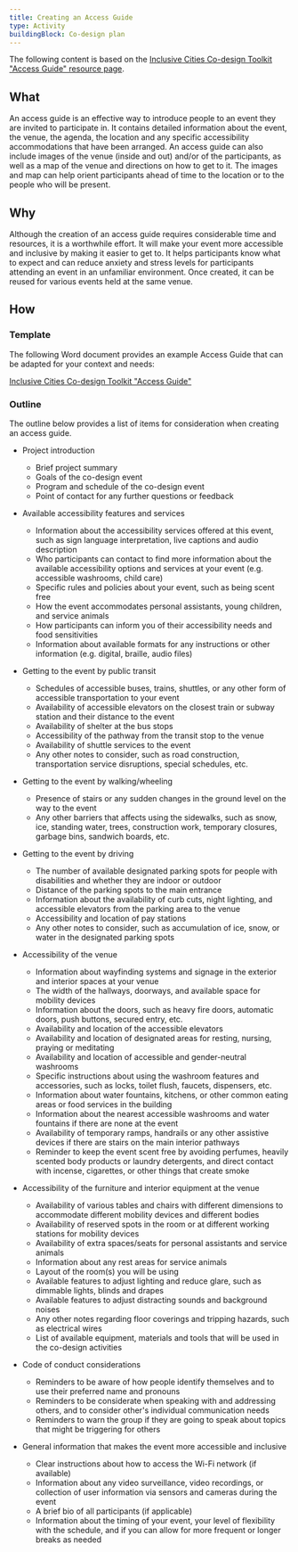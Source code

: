 ```yaml
---
title: Creating an Access Guide
type: Activity
buildingBlock: Co-design plan
---
```

The following content is based on the [Inclusive Cities Co-design Toolkit "Access Guide" resource page](https://cities.inclusivedesign.ca/resources/access-guide/).

## What

An access guide is an effective way to introduce people to an event they are invited to participate in. It contains detailed information about the event, the venue, the agenda, the location and any specific accessibility accommodations that have been arranged. An access guide can also include images of the venue (inside and out) and/or of the participants, as well as a map of the venue and directions on how to get to it. The images and map can help orient participants ahead of time to the location or to the people who will be present.

## Why

Although the creation of an access guide requires considerable time and resources, it is a worthwhile effort. It will make your event more accessible and inclusive by making it easier to get to. It helps participants know what to expect and can reduce anxiety and stress levels for participants attending an event in an unfamiliar environment. Once created, it can be reused for various events held at the same venue. 

## How

### Template

The following Word document provides an example Access Guide that can be adapted for your context and needs:

[Inclusive Cities Co-design Toolkit "Access Guide"](https://cities.inclusivedesign.ca/resources/access-guide/Access%20Guide%20Example.docx)

### Outline

The outline below provides a list of items for consideration when creating an access guide. 

* Project introduction

  * Brief project summary
  * Goals of the co-design event
  * Program and schedule of the co-design event
  * Point of contact for any further questions or feedback
* Available accessibility features and services

  * Information about the accessibility services offered at this event, such as sign language interpretation, live captions and audio description
  * Who participants can contact to find more information about the available accessibility options and services at your event (e.g. accessible washrooms, child care)
  * Specific rules and policies about your event, such as being scent free
  * How the event accommodates personal assistants, young children, and service animals
  * How participants can inform you of their accessibility needs and food sensitivities
  * Information about available formats for any instructions or other information (e.g. digital, braille, audio files)
* Getting to the event by public transit

  * Schedules of accessible buses, trains, shuttles, or any other form of accessible transportation to your event
  * Availability of accessible elevators on the closest train or subway station and their distance to the event
  * Availability of shelter at the bus stops
  * Accessibility of the pathway from the transit stop to the venue
  * Availability of shuttle services to the event
  * Any other notes to consider, such as road construction, transportation service disruptions, special schedules, etc.
* Getting to the event by walking/wheeling

  * Presence of stairs or any sudden changes in the ground level on the way to the event
  * Any other barriers that affects using the sidewalks, such as snow, ice, standing water, trees, construction work, temporary closures, garbage bins, sandwich boards, etc.
* Getting to the event by driving

  * The number of available designated parking spots for people with disabilities and whether they are indoor or outdoor
  * Distance of the parking spots to the main entrance
  * Information about the availability of curb cuts, night lighting, and accessible elevators from the parking area to the venue
  * Accessibility and location of pay stations
  * Any other notes to consider, such as accumulation of ice, snow, or water in the designated parking spots
* Accessibility of the venue

  * Information about wayfinding systems and signage in the exterior and interior spaces at your venue
  * The width of the hallways, doorways, and available space for mobility devices
  * Information about the doors, such as heavy fire doors, automatic doors, push buttons, secured entry, etc.
  * Availability and location of the accessible elevators
  * Availability and location of designated areas for resting, nursing, praying or meditating
  * Availability and location of accessible and gender-neutral washrooms
  * Specific instructions about using the washroom features and accessories, such as locks, toilet flush, faucets, dispensers, etc.
  * Information about water fountains, kitchens, or other common eating areas or food services in the building
  * Information about the nearest accessible washrooms and water fountains if there are none at the event
  * Availability of temporary ramps, handrails or any other assistive devices if there are stairs on the main interior pathways
  * Reminder to keep the event scent free by avoiding perfumes, heavily scented body products or laundry detergents, and direct contact with incense, cigarettes, or other things that create smoke
* Accessibility of the furniture and interior equipment at the venue

  * Availability of various tables and chairs with different dimensions to accommodate different mobility devices and different bodies
  * Availability of reserved spots in the room or at different working stations for mobility devices
  * Availability of extra spaces/seats for personal assistants and service animals
  * Information about any rest areas for service animals
  * Layout of the room(s) you will be using
  * Available features to adjust lighting and reduce glare, such as dimmable lights, blinds and drapes
  * Available features to adjust distracting sounds and background noises
  * Any other notes regarding floor coverings and tripping hazards, such as electrical wires
  * List of available equipment, materials and tools that will be used in the co-design activities
* Code of conduct considerations

  * Reminders to be aware of how people identify themselves and to use their preferred name and pronouns
  * Reminders to be considerate when speaking with and addressing others, and to consider other's individual communication needs
  * Reminders to warn the group if they are going to speak about topics that might be triggering for others
* General information that makes the event more accessible and inclusive

  * Clear instructions about how to access the Wi-Fi network (if available)
  * Information about any video surveillance, video recordings, or collection of user information via sensors and cameras during the event
  * A brief bio of all participants (if applicable)
  * Information about the timing of your event, your level of flexibility with the schedule, and if you can allow for more frequent or longer breaks as needed